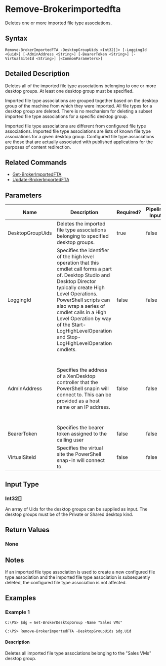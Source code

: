 ﻿
# Remove-Brokerimportedfta
Deletes one or more imported file type associations.
## Syntax
```
Remove-BrokerImportedFTA -DesktopGroupUids <Int32[]> [-LoggingId <Guid>] [-AdminAddress <String>] [-BearerToken <String>] [-VirtualSiteId <String>] [<CommonParameters>]
```
## Detailed Description
Deletes all of the imported file type associations belonging to one or more desktop groups. At least one desktop group must be specified.

Imported file type associations are grouped together based on the desktop group of the machine from which they were imported. All file types for a desktop group are deleted. There is no mechanism for deleting a subset imported file type associations for a specific desktop group.

Imported file type associations are different from configured file type associations. Imported file type associations are lists of known file type associations for a given desktop group. Configured file type associations are those that are actually associated with published applications for the purposes of content redirection.


## Related Commands

* [Get-BrokerImportedFTA](../Get-BrokerImportedFTA/)
* [Update-BrokerImportedFTA](../Update-BrokerImportedFTA/)
## Parameters
| Name   | Description | Required? | Pipeline Input | Default Value |
| --- | --- | --- | --- | --- |
| DesktopGroupUids | Deletes the imported file type associations belonging to specified desktop groups. | true | false |  |
| LoggingId | Specifies the identifier of the high level operation that this cmdlet call forms a part of. Desktop Studio and Desktop Director typically create High Level Operations. PowerShell scripts can also wrap a series of cmdlet calls in a High Level Operation by way of the Start-LogHighLevelOperation and Stop-LogHighLevelOperation cmdlets. | false | false |  |
| AdminAddress | Specifies the address of a XenDesktop controller that the PowerShell snapin will connect to. This can be provided as a host name or an IP address. | false | false | Localhost. Once a value is provided by any cmdlet, this value will become the default. |
| BearerToken | Specifies the bearer token assigned to the calling user | false | false |  |
| VirtualSiteId | Specifies the virtual site the PowerShell snap-in will connect to. | false | false |  |

## Input Type

### Int32\[\]
An array of Uids for the desktop groups can be supplied as input. The desktop groups must be of the Private or Shared desktop kind.
## Return Values

### None

## Notes
If an imported file type association is used to create a new configured file type association and the imported file type association is subsequently deleted, the configured file type association is not affected.
## Examples

### Example 1
```
C:\PS> $dg = Get-BrokerDesktopGroup -Name "Sales VMs"

C:\PS> Remove-BrokerImportedFTA -DesktopGroupUids $dg.Uid
```
#### Description
Deletes all imported file type associations belonging to the "Sales VMs" desktop group.
